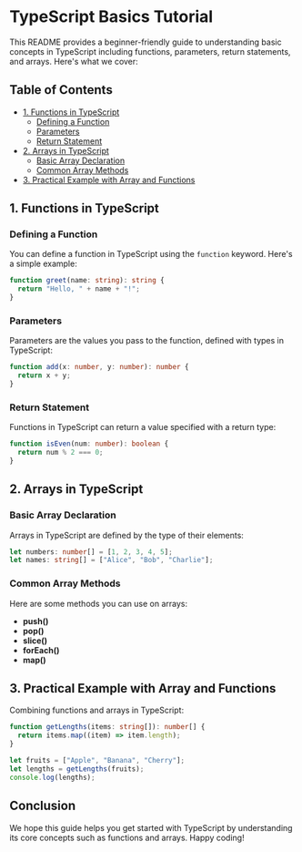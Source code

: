 # TypeScript Basics Tutorial

This README provides a beginner-friendly guide to understanding basic concepts in TypeScript including functions, parameters, return statements, and arrays. Here's what we cover:

## Table of Contents

- [1. Functions in TypeScript](#1-functions-in-typescript)
  - [Defining a Function](#defining-a-function)
  - [Parameters](#parameters)
  - [Return Statement](#return-statement)
- [2. Arrays in TypeScript](#2-arrays-in-typescript)
  - [Basic Array Declaration](#basic-array-declaration)
  - [Common Array Methods](#common-array-methods)
- [3. Practical Example with Array and Functions](#3-practical-example-with-array-and-functions)

## 1. Functions in TypeScript

### Defining a Function

You can define a function in TypeScript using the `function` keyword. Here's a simple example:

```typescript
function greet(name: string): string {
  return "Hello, " + name + "!";
}
```

### Parameters

Parameters are the values you pass to the function, defined with types in TypeScript:

```typescript
function add(x: number, y: number): number {
  return x + y;
}
```

### Return Statement

Functions in TypeScript can return a value specified with a return type:

```typescript
function isEven(num: number): boolean {
  return num % 2 === 0;
}
```

## 2. Arrays in TypeScript

### Basic Array Declaration

Arrays in TypeScript are defined by the type of their elements:

```typescript
let numbers: number[] = [1, 2, 3, 4, 5];
let names: string[] = ["Alice", "Bob", "Charlie"];
```

### Common Array Methods

Here are some methods you can use on arrays:

- **push()**
- **pop()**
- **slice()**
- **forEach()**
- **map()**

## 3. Practical Example with Array and Functions

Combining functions and arrays in TypeScript:

```typescript
function getLengths(items: string[]): number[] {
  return items.map((item) => item.length);
}

let fruits = ["Apple", "Banana", "Cherry"];
let lengths = getLengths(fruits);
console.log(lengths);
```

## Conclusion

We hope this guide helps you get started with TypeScript by understanding its core concepts such as functions and arrays. Happy coding!
